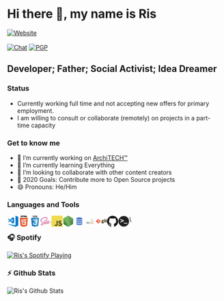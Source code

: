 
# Hi there 👋, my name is Ris

[![Website](https://img.shields.io/website?label=risadams.com&style=for-the-badge&url=https%3A%2F%2Frisadams.com)](https://risadams.com) \
 \
[![Chat](https://img.shields.io/static/v1?label=Keybase&message=Chat&color=yellow)](https://keybase.io/risadams)
[![PGP](https://badgen.net/keybase/pgp/risadams)](https://keybase.io/risadams)

## Developer; Father; Social Activist; Idea Dreamer

<!-- ![Full Stack Developer and more](https://github.com/risadams/risadams/blob/master/img/Design%204.jpg?raw=true) -->

### Status

- Currently working full time and not accepting new offers for primary employment.
- I am willing to consult or collaborate (remotely) on projects in a part-time capacity

### Get to know me

- 🔭 I’m currently working on [ArchiTECH™](https://www.builtforyou.com)
- 🌱 I’m currently learning Everything
- 👯 I’m looking to collaborate with other content creators
- 🥅 2020 Goals: Contribute more to Open Source projects
- 😄 Pronouns: He/Him

### Languages and Tools

<img align="left" alt="Visual Studio Code" width="26px" src="https://raw.githubusercontent.com/github/explore/80688e429a7d4ef2fca1e82350fe8e3517d3494d/topics/visual-studio-code/visual-studio-code.png" />
<img align="left" alt="HTML5" width="26px" src="https://raw.githubusercontent.com/github/explore/80688e429a7d4ef2fca1e82350fe8e3517d3494d/topics/html/html.png" />
<img align="left" alt="CSS3" width="26px" src="https://raw.githubusercontent.com/github/explore/80688e429a7d4ef2fca1e82350fe8e3517d3494d/topics/css/css.png" />
<img align="left" alt="Sass" width="26px" src="https://raw.githubusercontent.com/github/explore/80688e429a7d4ef2fca1e82350fe8e3517d3494d/topics/sass/sass.png" />
<img align="left" alt="JavaScript" width="26px" src="https://raw.githubusercontent.com/github/explore/80688e429a7d4ef2fca1e82350fe8e3517d3494d/topics/javascript/javascript.png" />
<img align="left" alt="Node.js" width="26px" src="https://raw.githubusercontent.com/github/explore/80688e429a7d4ef2fca1e82350fe8e3517d3494d/topics/nodejs/nodejs.png" />
<img align="left" alt="SQL" width="26px" src="https://raw.githubusercontent.com/github/explore/80688e429a7d4ef2fca1e82350fe8e3517d3494d/topics/sql/sql.png" />
<img align="left" alt="MySQL" width="26px" src="https://raw.githubusercontent.com/github/explore/80688e429a7d4ef2fca1e82350fe8e3517d3494d/topics/mysql/mysql.png" />
<img align="left" alt="Git" width="26px" src="https://raw.githubusercontent.com/github/explore/80688e429a7d4ef2fca1e82350fe8e3517d3494d/topics/git/git.png" />
<img align="left" alt="GitHub" width="26px" src="https://raw.githubusercontent.com/github/explore/78df643247d429f6cc873026c0622819ad797942/topics/github/github.png" />
<img align="left" alt="Terminal" width="26px" src="https://raw.githubusercontent.com/github/explore/80688e429a7d4ef2fca1e82350fe8e3517d3494d/topics/terminal/terminal.png" />

\
### 🎧 Spotify 

[<img src="https://novatorem.risadams.vercel.app/api/spotify" alt="Ris's Spotify Playing" width="480" />](https://open.spotify.com/user/pdwv2oq3mmga1hednkj7ko9h9)


### ⚡ Github Stats

<img align="left" alt="Ris's Github Stats" src="https://github-readme-stats-seven-sage.vercel.app/api?username=risadams&show_icons=true&hide_border=true" />


